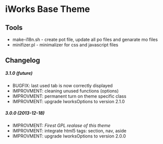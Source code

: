 iWorks Base Theme
=================

Tools
---------

* make-i18n.sh - create pot file, update all po files and genarate mo files
* minifizer.pl - minimalizer for css and javascript files

Changelog
---------

##### 3.1.0 (future)

* BUGFIX: last used tab is now correctly displayed
* IMPROVMENT: cleaning unused functions (options)
* IMPROVMENT: permanent turn on theme specific class
* IMPROVMENT: upgrade IworksOptions to version 2.1.0

##### 3.0.0 (2013-12-18)

* IMPROVMENT: *Firest GPL realase of this theme*
* IMPROVMENT: integrate html5 tags: section, nav, aside
* IMPROVMENT: upgrade IworksOptions to version 2.0.0

